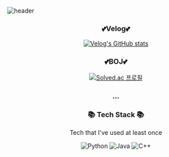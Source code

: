 ![header](https://capsule-render.vercel.app/api?height=400&text=SoHee%20World!&desc=%20&color=FEBAC5&fontColor=F26D85)


<div align="center">  

<h3>💕Velog💕</h3>
  
[![Velog's GitHub stats](https://velog-readme-stats.vercel.app/api?name=sh0204&color=dark)](https://github.com/sh0204/velog-readme-stats)

<h3>💕BOJ💕</h3>

[![Solved.ac
프로필](http://mazassumnida.wtf/api/v2/generate_badge?boj=gtsdy0204)](https://solved.ac/gtsdy0204)
 
<h3 align = "center"> ... </h3>
<h3 align = "center"> 📚 Tech Stack 📚</h3>
<p align = "center">Tech that I've used at least once </p>

<p align = "center">
<img alt="Python" src="https://img.shields.io/badge/python-%2314354C.svg?style=for-the-badge&logo=python&logoColor=white"/>
<img alt="Java" src="https://img.shields.io/badge/java-%23ED8B00.svg?style=for-the-badge&logo=java&logoColor=white"/>
<img alt="C++" src="https://img.shields.io/badge/c++-%2300599C.svg?style=for-the-badge&logo=c%2B%2B&logoColor=white"/>
